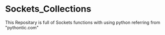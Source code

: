# Sockets_Collections

This Repositary is full of Sockets functions with using python referring from "pythontic.com" 
